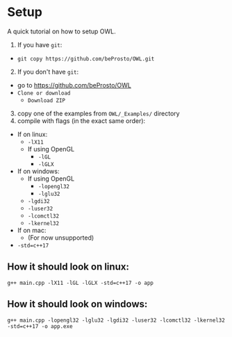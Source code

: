 # Setup
A quick tutorial on how to setup OWL.
1. If you have `git`:
- `git copy https://github.com/beProsto/OWL.git`
2. If you don't have `git`:
- go to https://github.com/beProsto/OWL
- `Clone or download`
	- `Download ZIP`
3. copy one of the examples from `OWL/_Examples/` directory
4. compile with flags (in the exact same order):
- If on linux:
	- `-lX11`
	- If using OpenGL
		- `-lGL` 
		- `-lGLX`
- If on windows:
	- If using OpenGL
		- `-lopengl32 `
		- `-lglu32`
	- `-lgdi32`
	- `-luser32`
	- `-lcomctl32`
	- `-lkernel32`
- If on mac:
	- (For now unsupported)
- `-std=c++17`

## How it should look on linux:
`g++ main.cpp -lX11 -lGL -lGLX -std=c++17 -o app`
## How it should look on windows:
`g++ main.cpp -lopengl32 -lglu32 -lgdi32 -luser32 -lcomctl32 -lkernel32 -std=c++17 -o app.exe`
